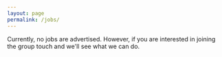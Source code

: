 ```yaml
---
layout: page
permalink: /jobs/
---
```


<!-- <h3>Research Fellow In Real-Time Modelling Of Infectious Disease Outbreaks x2</h3> -->
<!-- <p>There are two posts available to join my group to do research on mathematical models to inform decision making during infectious disease outbreaks. For more information and to apply, see the <a href="https://jobs.lshtm.ac.uk/Vacancy.aspx?id=611&forced=2" title="vacancy">vacancy</a>. -->
Currently, no jobs are advertised. However, if you are interested in joining the group touch and we'll see what we can do.
